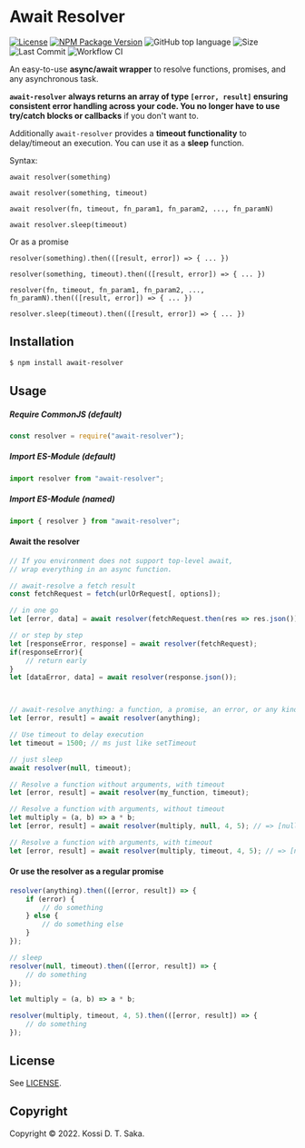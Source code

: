 # Await Resolver

[![License][license-image]][license-url] [![NPM Package Version][npm-image-version]][npm-url] ![GitHub top language][language-image] ![Size][size-image] ![Last Commit][commit-image] ![Workflow CI][workflow-image]

An easy-to-use **async/await wrapper** to resolve functions, promises, and any asynchronous task.

**`await-resolver` always returns an array of type `[error, result]` ensuring consistent error handling across your code. You no longer have to use try/catch blocks or callbacks** if you don't want to.

Additionally `await-resolver` provides a **timeout functionality** to delay/timeout an execution. You can use it as a **sleep** function.

Syntax:

`await resolver(something)`

`await resolver(something, timeout)`

`await resolver(fn, timeout, fn_param1, fn_param2, ..., fn_paramN)`

`await resolver.sleep(timeout)`

Or as a promise

`resolver(something).then(([result, error]) => { ... })`

`resolver(something, timeout).then(([result, error]) => { ... })`

`resolver(fn, timeout, fn_param1, fn_param2, ..., fn_paramN).then(([result, error]) => { ... })`

`resolver.sleep(timeout).then(([result, error]) => { ... })`

## Installation

```bash
$ npm install await-resolver
```

## Usage

##### Require CommonJS (default)

```js
const resolver = require("await-resolver");
```

##### Import ES-Module (default)

```js
import resolver from "await-resolver";
```

##### Import ES-Module (named)

```js
import { resolver } from "await-resolver";
```

#### Await the resolver

```js
// If you environment does not support top-level await,
// wrap everything in an async function.

// await-resolve a fetch result
const fetchRequest = fetch(urlOrRequest[, options]);

// in one go
let [error, data] = await resolver(fetchRequest.then(res => res.json()));

// or step by step
let [responseError, response] = await resolver(fetchRequest);
if(responseError){
    // return early
}
let [dataError, data] = await resolver(response.json());



// await-resolve anything: a function, a promise, an error, or any kind of value
let [error, result] = await resolver(anything);

// Use timeout to delay execution
let timeout = 1500; // ms just like setTimeout

// just sleep
await resolver(null, timeout);

// Resolve a function without arguments, with timeout
let [error, result] = await resolver(my_function, timeout);

// Resolve a function with arguments, without timeout
let multiply = (a, b) => a * b;
let [error, result] = await resolver(multiply, null, 4, 5); // => [null, 20]

// Resolve a function with arguments, with timeout
let [error, result] = await resolver(multiply, timeout, 4, 5); // => [null, 20] after timeout
```

#### Or use the resolver as a regular promise

```js
resolver(anything).then(([error, result]) => {
    if (error) {
        // do something
    } else {
        // do something else
    }
});

// sleep
resolver(null, timeout).then(([error, result]) => {
    // do something
});

let multiply = (a, b) => a * b;

resolver(multiply, timeout, 4, 5).then(([error, result]) => {
    // do something
});
```

## License

See [LICENSE][license-url].

## Copyright

Copyright &copy; 2022. Kossi D. T. Saka.

[npm-image-version]: https://img.shields.io/npm/v/await-resolver.svg
[npm-image-downloads]: https://img.shields.io/npm/dm/await-resolver.svg?color=purple
[npm-url]: https://npmjs.org/package/await-resolver
[license-image]: https://img.shields.io/github/license/kossidts/await-resolver
[license-url]: https://github.com/kossidts/await-resolver/blob/master/LICENSE
[language-image]: https://img.shields.io/github/languages/top/kossidts/await-resolver?color=yellow
[size-image]: https://img.shields.io/github/repo-size/kossidts/await-resolver?color=light
[commit-image]: https://img.shields.io/github/last-commit/kossidts/await-resolver
[actions-url]: https://github.com/kossidts/await-resolver/actions
[workflow-image]: https://github.com/kossidts/await-resolver/actions/workflows/node.js.yml/badge.svg
[workflow-image-2]: https://github.com/kossidts/await-resolver/workflows/Node.js%20CI/badge.svg
